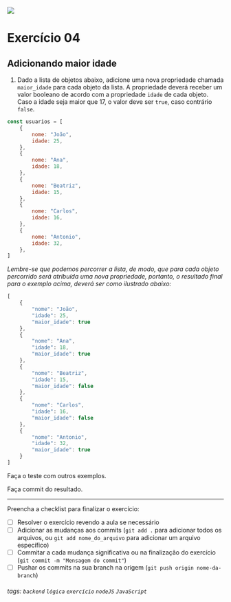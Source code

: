 ![](https://i.imgur.com/xG74tOh.png)

# Exercício 04

## Adicionando maior idade

1. Dado a lista de objetos abaixo, adicione uma nova propriedade chamada `maior_idade` para cada objeto da lista. A propriedade deverá receber um valor booleano de acordo com a propriedade `idade` de cada objeto. Caso a idade seja maior que 17, o valor deve ser `true`, caso contrário `false`.

```javascript
const usuarios = [
    {
        nome: "João",
        idade: 25,
    },
    {
        nome: "Ana",
        idade: 18,
    },
    {
        nome: "Beatriz",
        idade: 15,
    },
    {
        nome: "Carlos",
        idade: 16,
    },
    {
        nome: "Antonio",
        idade: 32,
    },
]
```

_Lembre-se que podemos percorrer a lista, de modo, que para cada objeto percorrido será atribuída uma nova propriedade, portanto, o resultado final para o exemplo acima, deverá ser como ilustrado abaixo:_

```javascript
[
    {
        "nome": "João",
        "idade": 25,
        "maior_idade": true
    },
    {
        "nome": "Ana",
        "idade": 18,
        "maior_idade": true
    },
    {
        "nome": "Beatriz",
        "idade": 15,
        "maior_idade": false
    },
    {
        "nome": "Carlos",
        "idade": 16,
        "maior_idade": false
    },
    {
        "nome": "Antonio",
        "idade": 32,
        "maior_idade": true
    }
]
```

Faça o teste com outros exemplos.

Faça commit do resultado.

---

Preencha a checklist para finalizar o exercício:

-   [ ] Resolver o exercício revendo a aula se necessário
-   [ ] Adicionar as mudanças aos commits (`git add .` para adicionar todos os arquivos, ou `git add nome_do_arquivo` para adicionar um arquivo específico)
-   [ ] Commitar a cada mudança significativa ou na finalização do exercício (`git commit -m "Mensagem do commit"`)
-   [ ] Pushar os commits na sua branch na origem (`git push origin nome-da-branch`)

###### tags: `backend` `lógica` `exercício` `nodeJS` `JavaScript`

